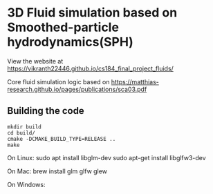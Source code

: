 # 3D Fluid simulation based on Smoothed-particle hydrodynamics(SPH)
View the website at https://vikranth22446.github.io/cs184_final_project_fluids/


Core fluid simulation logic based on https://matthias-research.github.io/pages/publications/sca03.pdf

## Building the code
```
mkdir build
cd build/
cmake -DCMAKE_BUILD_TYPE=RELEASE ..
make
```
On Linux:
sudo apt install libglm-dev
sudo apt-get install libglfw3-dev

On Mac:
brew install glm glfw glew 

On Windows:  
